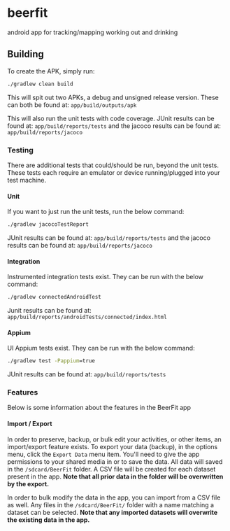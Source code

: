 # beerfit
android app for tracking/mapping working out and drinking

## Building
To create the APK, simply run:
```cmd
./gradlew clean build
```
This will spit out two APKs, a debug and unsigned release version. These can both be found at:
`app/build/outputs/apk`

This will also run the unit tests with code coverage.
JUnit results can be found at:
`app/build/reports/tests`
and the jacoco results can be found at:
`app/build/reports/jacoco`

### Testing
There are additional tests that could/should be run, beyond the unit tests.
These tests each require an emulator or device running/plugged into your test machine.

#### Unit
If you want to just run the unit tests, run the below command:
```cmd
./gradlew jacocoTestReport
```
JUnit results can be found at:
`app/build/reports/tests`
and the jacoco results can be found at:
`app/build/reports/jacoco`

#### Integration
Instrumented integration tests exist. They can be run with the below command:
```cmd
./gradlew connectedAndroidTest
```
Junit results can be found at:
`app/build/reports/androidTests/connected/index.html`

#### Appium
UI Appium tests exist. They can be run with the below command:
```cmd
./gradlew test -Pappium=true
```
JUnit results can be found at:
`app/build/reports/tests`

### Features
Below is some information about the features in the BeerFit app

#### Import / Export
In order to preserve, backup, or bulk edit your activities, or other items, an import/export
feature exists. To export your data (backup), in the options menu, click the `Export Data` menu
item. You'll need to give the app permissions to your shared media in or to save the data. All
data will saved in the `/sdcard/BeerFit` folder. A CSV file will be created for each dataset present
in the app. **Note that all prior data in the folder will be overwritten by the export.**

In order to bulk modify the data in the app, you can import from a CSV file as well. Any files in the
`/sdcard/BeerFit/` folder with a name matching a dataset can be selected. **Note that any imported 
datasets will overwrite the existing data in the app.**
